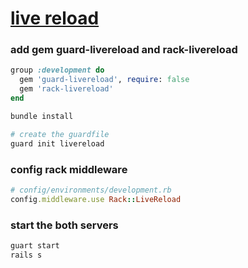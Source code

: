# [live reload](https://github.com/guard/guard-livereload)

### add gem guard-livereload and rack-livereload

```ruby
group :development do
  gem 'guard-livereload', require: false
  gem 'rack-livereload'
end

bundle install

# create the guardfile
guard init livereload
```

### config rack middleware

```ruby
# config/environments/development.rb
config.middleware.use Rack::LiveReload
```

### start the both servers

```ruby
guart start
rails s
```

